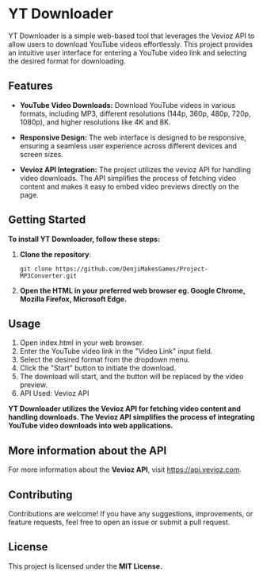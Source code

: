 # YT Downloader

YT Downloader is a simple web-based tool that leverages the Vevioz API to allow users to download YouTube videos effortlessly. This project provides an intuitive user interface for entering a YouTube video link and selecting the desired format for downloading.

## Features

- **YouTube Video Downloads:** Download YouTube videos in various formats, including MP3, different resolutions (144p, 360p, 480p, 720p, 1080p), and higher resolutions like 4K and 8K.
  
- **Responsive Design:** The web interface is designed to be responsive, ensuring a seamless user experience across different devices and screen sizes.

- **Vevioz API Integration:** The project utilizes the vevioz API for handling video downloads. The API simplifies the process of fetching video content and makes it easy to embed video previews directly on the page.

## Getting Started

**To install YT Downloader, follow these steps:**

1. **Clone the repository**:

   ```
   git clone https://github.com/DenjiMakesGames/Project-MP3Converter.git
   ```
2. **Open the HTML in your preferred web browser eg. Google Chrome, Mozilla Firefox, Microsoft Edge.**

## Usage
1. Open index.html in your web browser.
2. Enter the YouTube video link in the "Video Link" input field.
3. Select the desired format from the dropdown menu.
4. Click the "Start" button to initiate the download.
5. The download will start, and the button will be replaced by the video preview.
6. API Used: Vevioz API

**YT Downloader utilizes the Vevioz API for fetching video content and handling downloads. The Vevioz API simplifies the process of integrating YouTube video downloads into web applications.**

## More information about the API
For more information about the **Vevioz API**, visit https://api.vevioz.com.

## Contributing
Contributions are welcome! If you have any suggestions, improvements, or feature requests, feel free to open an issue or submit a pull request.

## License
This project is licensed under the **MIT License.**
